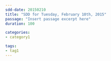 ```yaml
---
sdd-date: 20150210
title: "SDD for Tuesday, February 10th, 2015"
passage: "Insert passage excerpt here"
duration: 100

categories:
- category1

tags:
- tag1
---
```


